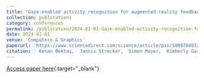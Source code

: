```yaml
---
title: "Gaze-enabled activity recognition for augmented reality feedback"
collection: publications
category: conferences
permalink: /publication/2024-01-01-Gaze-enabled-activity-recognition-for-augmented-reality-feedback
date: 2024-01-01
venue: 'Computers & Graphics'
paperurl: 'https://www.sciencedirect.com/science/article/pii/S009784932400044X'
citation: ' Kenan Bektaş,  Jannis Strecker,  Simon Mayer,  Kimberly Garcia.'
---
```

[Access paper here](https://www.sciencedirect.com/science/article/pii/S009784932400044X){:target="_blank"}
